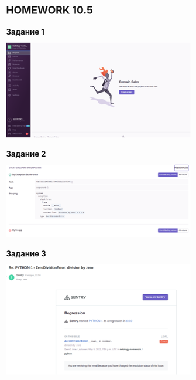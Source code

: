 # HOMEWORK 10.5

## Задание 1

![1](https://raw.githubusercontent.com/Evgeniy-Nikolskiy/hw10.5/main/assets/1051.png)

## Задание 2

![1](https://raw.githubusercontent.com/Evgeniy-Nikolskiy/hw10.5/main/assets/1052.png)

## Задание 3

![1](https://raw.githubusercontent.com/Evgeniy-Nikolskiy/hw10.5/main/assets/1053.png)